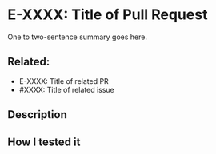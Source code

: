 # E-XXXX: Title of Pull Request

One to two-sentence summary goes here.

## Related:
- E-XXXX: Title of related PR
- #XXXX: Title of related issue

## Description

## How I tested it
